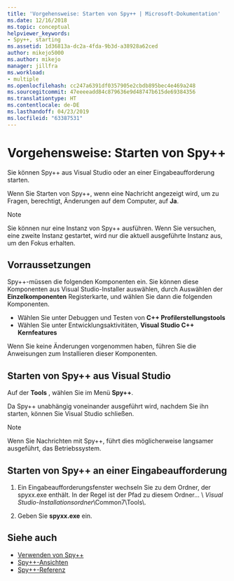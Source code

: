 ```yaml
---
title: 'Vorgehensweise: Starten von Spy++ | Microsoft-Dokumentation'
ms.date: 12/16/2018
ms.topic: conceptual
helpviewer_keywords:
- Spy++, starting
ms.assetid: 1d36813a-dc2a-4fda-9b3d-a38928a62ced
author: mikejo5000
ms.author: mikejo
manager: jillfra
ms.workload:
- multiple
ms.openlocfilehash: cc247a6391df0357905e2cbdb895bec4e469a248
ms.sourcegitcommit: 47eeeeadd84c879636e9d48747b615de69384356
ms.translationtype: HT
ms.contentlocale: de-DE
ms.lasthandoff: 04/23/2019
ms.locfileid: "63387531"
---
```

# <a name="how-to-start-spy"></a>Vorgehensweise: Starten von Spy++

Sie können Spy++ aus Visual Studio oder an einer Eingabeaufforderung starten.

 Wenn Sie Starten von Spy++, wenn eine Nachricht angezeigt wird, um zu Fragen, berechtigt, Änderungen auf dem Computer, auf **Ja**.

> [!NOTE]
> Sie können nur eine Instanz von Spy++ ausführen. Wenn Sie versuchen, eine zweite Instanz gestartet, wird nur die aktuell ausgeführte Instanz aus, um den Fokus erhalten.

## <a name="prerequisites"></a>Vorraussetzungen

Spy++-müssen die folgenden Komponenten ein. Sie können diese Komponenten aus Visual Studio-Installer auswählen, durch Auswählen der **Einzelkomponenten** Registerkarte, und wählen Sie dann die folgenden Komponenten.

* Wählen Sie unter Debuggen und Testen von  **C++ Profilerstellungstools**
* Wählen Sie unter Entwicklungsaktivitäten, **Visual Studio C++ Kernfeatures**

Wenn Sie keine Änderungen vorgenommen haben, führen Sie die Anweisungen zum Installieren dieser Komponenten.

## <a name="start-spy-from-visual-studio"></a>Starten von Spy++ aus Visual Studio

Auf der **Tools** , wählen Sie im Menü **Spy++**.

Da Spy++ unabhängig voneinander ausgeführt wird, nachdem Sie ihn starten, können Sie Visual Studio schließen.

> [!NOTE]
> Wenn Sie Nachrichten mit Spy++, führt dies möglicherweise langsamer ausgeführt, das Betriebssystem.

## <a name="start-spy-at-a-command-prompt"></a>Starten von Spy++ an einer Eingabeaufforderung

1. Ein Eingabeaufforderungsfenster wechseln Sie zu dem Ordner, der spyxx.exe enthält. In der Regel ist der Pfad zu diesem Ordner... \\ *Visual Studio-Installationsordner*\Common7\Tools\\.

2. Geben Sie **spyxx.exe** ein.

## <a name="see-also"></a>Siehe auch
- [Verwenden von Spy++](../debugger/using-spy-increment.md)
- [Spy++-Ansichten](../debugger/spy-increment-views.md)
- [Spy++-Referenz](../debugger/spy-increment-reference.md)